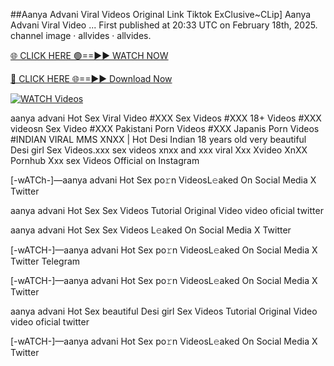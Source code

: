 ##Aanya Advani Viral Videos Original Link Tiktok
ExClusive~CLip] Aanya Advani Viral Video ... First published at 20:33 UTC on February 18th, 2025. channel image · allvides · allvides.

[🌐 CLICK HERE 🟢==►► WATCH NOW](https://hqvideonet.blogspot.com/2025/02/ngthb.html)

[🔴 CLICK HERE 🌐==►► Download Now](https://hqvideonet.blogspot.com/2025/02/ngthb.html)

[![WATCH Videos](https://i.imgur.com/dJHk4Zq.gif)](https://hqvideonet.blogspot.com/2025/02/ngthb.html)


aanya advani Hot Sex Viral Video #XXX Sex Videos #XXX 18+ Videos #XXX videosn Sex Video #XXX Pakistani Porn Videos #XXX Japanis Porn Videos #INDIAN VIRAL MMS XNXX | Hot Desi Indian 18 years old very beautiful Desi girl Sex Videos.xxx sex videos xnxx and xxx viral Xxx Xvideo XnXX Pornhub Xxx sex Videos Official on Instagram

[-wATCh-]—aanya advani Hot Sex  po𝚛n VideosL𝚎aked On Social Media X Twitter

aanya advani Hot Sex  Sex Videos Tutorial Original Video video oficial twitter

aanya advani Hot Sex  Sex Videos L𝚎aked On Social Media X Twitter

[-wATCH-]—aanya advani Hot Sex  po𝚛n VideosL𝚎aked On Social Media X Twitter Telegram

[-wATCH-]—aanya advani Hot Sex  po𝚛n VideosL𝚎aked On Social Media X Twitter

aanya advani Hot Sex  beautiful Desi girl Sex Videos Tutorial Original Video video oficial twitter

[-wATCH-]—aanya advani Hot Sex  po𝚛n VideosL𝚎aked On Social Media X Twitter 